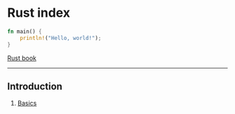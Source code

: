 # Rust index

```Rust
fn main() {
    println!("Hello, world!");
}
```
[Rust book](https://doc.rust-lang.org/book/)

---
## Introduction
1. [Basics](files/01_Basics.md)
